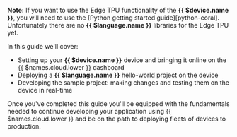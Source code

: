 
__Note:__ If you want to use the Edge TPU functionality of the **{{ $device.name }}**, you will need to use the [Python getting started guide][python-coral]. Unfortunately there are no **{{ $language.name }}** libraries for the Edge TPU yet.

In this guide we'll cover:

- Setting up your **{{ $device.name }}** device and bringing it online on the {{ $names.cloud.lower }} dashboard
- Deploying a **{{ $language.name }}** hello-world project on the device
- Developing the sample project: making changes and testing them on the device in real-time

Once you've completed this guide you'll be equipped with the fundamentals needed to continue developing your application using {{ $names.cloud.lower }} and be on the path to deploying fleets of devices to production.